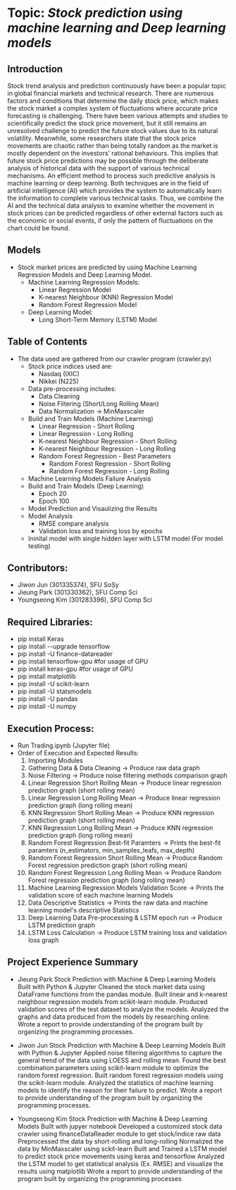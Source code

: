# Topic: *Stock prediction using machine learning and Deep learning models*

## Introduction
  Stock trend analysis and prediction continuously have been a popular topic in global financial markets and technical research. There are numerous factors and conditions that determine the daily stock price, which makes the stock market a complex system of fluctuations where accurate price forecasting is challenging. There have been various attempts and studies to scientifically predict the stock price movement, but it still remains an unresolved challenge to predict the future stock values due to its natural volatility. Meanwhile, some researchers state that the stock price movements are chaotic rather than being totally random as the market is mostly dependent on the investors’ rational behaviours. This implies that future stock price predictions may be possible through the deliberate analysis of historical data with the support of various technical mechanisms. An efficient method to process such predictive analysis is machine learning or deep learning. Both techniques are in the field of artificial intelligence (AI) which provides the system to automatically learn the information to complete various technical tasks. Thus, we combine the AI and the technical data analysis to examine whether the movement in stock prices can be predicted regardless of other external factors such as the economic or social events, if only the pattern of fluctuations on the chart could be found.

## Models
 - Stock market prices are predicted by using Machine Learning Regression Models and Deep Learning Model.
    - Machine Learning Regression Models:
         - Linear Regression Model
         - K-nearest Neighbour (KNN) Regression Model
         - Random Forest Regression Model
    - Deep Learning Model:
         - Long Short-Term Memory (LSTM) Model   


## Table of Contents

 - The data used are gathered from our crawler program (crawler.py)
    - Stock price indices used are:
        - Nasdaq (IXIC)
        - Nikkei (N225)
    - Data pre-processing includes:
        - Data Cleaning
        - Noise Filtering (Short/Long Rolling Mean)
        - Data Normalization -> MinMaxscaler
    - Build and Train Models (Machine Learning)
        - Linear Regression - Short Rolling
        - Linear Regression - Long Rolling
        - K-nearest Neighbour Regression - Short Rolling
        - K-nearest Neighbour Regression - Long Rolling
        - Random Forest Regression - Best Parameters
            - Random Forest Regression - Short Rolling
            - Random Forest Regression - Long Rolling
    - Machine Learning Models Failure Analysis
    - Build and Train Models (Deep Learning)
        - Epoch 20
        - Epoch 100
    - Model Prediction and Visaulizing the Results
    - Model Analysis 
        - RMSE compare analysis
        - Validation loss and training loss by epochs
    - Ininital model with single hidden layer with LSTM model (For model testing)
        


## Contributors:
 - Jiwon Jun (301335374), SFU SoSy
 - Jieung Park (301330362), SFU Comp Sci
 - Youngseong Kim (301283396), SFU Comp Sci
 

## Required Libraries:
 - pip install Keras
 - pip install --upgrade tensorflow
 - pip install -U finance-datareader
 - pip install tensorflow-gpu #for usage of GPU
 - pip install keras-gpu #for usage of GPU
 - pip install matplotlib
 - pip install -U scikit-learn
 - pip install -U statsmodels
 - pip install -U pandas
 - pip install -U numpy

## Execution Process:
 - Run Trading.ipynb (Jupyter file)
 - Order of Execution and Expected Results:
     1. Importing Modules
     2. Gathering Data & Data Cleaning -> Produce raw data graph
     3. Noise Filtering -> Produce noise filtering methods comparison graph
     4. Linear Regression Short Rolling Mean -> Produce linear regression prediction graph (short rolling mean)
     5. Linear Regression Long Rolling Mean -> Produce linear regression prediction graph (long rolling mean)
     6. KNN Regression Short Rolling Mean -> Produce KNN regression prediction graph (short rolling mean)
     7. KNN Regression Long Rolling Mean -> Produce KNN regression prediction graph (long rolling mean)
     8. Random Forest Regression Best-fit Paramters -> Prints the best-fit paramters (n_estimators, min_samples_leafs, max_depth)
     9. Random Forest Regression Short Rolling Mean -> Produce Random Forest regression prediction graph (short rolling mean)
     10. Random Forest Regression Long Rolling Mean -> Produce Random Forest regression prediction graph (long rolling mean)
     11. Machine Learning Regression Models Validation Score -> Prints the validation score of each machine learning Models
     12. Data Descriptive Statistics -> Prints the raw data and machine learning model's descriptive Statistics
     13. Deep Learning Data Pre-processing & LSTM epoch run -> Produce LSTM prediction graph
     14. LSTM Loss Calculation -> Produce LSTM training loss and validation loss graph


## Project Experience Summary
- Jieung Park
Stock Prediction with Machine & Deep Learning Models
Built with Python & Jupyter
Cleaned the stock market data using DataFrame functions from the pandas module.
Built linear and k-nearest neighbour regression models from scikit-learn module.
Produced validation scores of the test dataset to analyze the models.
Analyzed the graphs and data produced from the models by researching online.
Wrote a report to provide understanding of the program built by organizing the programming processes.

- Jiwon Jun
Stock Prediction with Machine & Deep Learning Models
Built with Python & Jupyter
Applied noise filtering algorithms to capture the general trend of the data using LOESS and rolling mean.
Found the best combination parameters using scikit-learn module to optimize the random forest regression.
Built random forest regression models using the scikit-learn module.
Analyzed the statistics of machine learning models to identify the reason for their failure to predict.
Wrote a report to provide understanding of the program built by organizing the programming processes.

- Youngseong Kim
Stock Prediction with Machine & Deep Learning Models
Built with jupyer notebook
Developed a customized stock data crawler using financeDataReader module to get stock/indice raw data
Preprocessed the data by short-rolling and long-rolling
Normalized the data by MinMaxscaler using sckit-learn
Built and Trained a LSTM model to predict stock price movements using keras and tensorflow 
Analyzed the LSTM model to get statistical analysis (Ex. RMSE) and visualize the results using matplotlib
Wrote a report to provide understanding of the program built by organizing the programming processes

   

 


